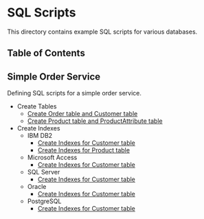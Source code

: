 # SQL Scripts

This directory contains example SQL scripts for various databases.

## Table of Contents

## Simple Order Service

Defining SQL scripts for a simple order service.

- Create Tables
    - [Create Order table and Customer table](./order_service/create_order_and_customer_tables.sql)
    - [Create Product table and ProductAttribute table](./order_service/create_product_tables.sql)
- Create Indexes
    - IBM DB2
        * [Create Indexes for Customer table](./order_service/create_customer_index.db2.sql)
        * [Create Indexes for Product table](./order_service/create_product_index.db2.sql)
    - Microsoft Access
        * [Create Indexes for Customer table](./order_service/create_customer_index.access.sql)
    - SQL Server
        * [Create Indexes for Customer table](./order_service/create_customer_index.sqlserver.sql)
    - Oracle
        * [Create Indexes for Customer table](./order_service/create_customer_index.oracle.sql)
    - PostgreSQL
        * [Create Indexes for Customer table](./order_service/create_customer_index.postgresql.sql)
